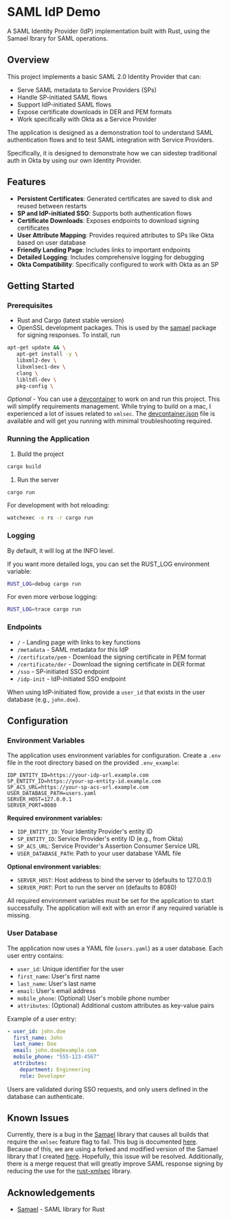 # SAML IdP Demo

A SAML Identity Provider (IdP) implementation built with Rust, using the Samael
lbrary for SAML operations.

## Overview

This project implements a basic SAML 2.0 Identity Provider that can:

- Serve SAML metadata to Service Providers (SPs)
- Handle SP-initiated SAML flows
- Support IdP-initiated SAML flows
- Expose certificate downloads in DER and PEM formats
- Work specifically with Okta as a Service Provider

The application is designed as a demonstration tool to understand SAML
authentication flows and to test SAML integration with Service Providers.

Specifically, it is designed to demonstrate how we can sidestep traditional auth
in Okta by using our own Identity Provider.

## Features

- **Persistent Certificates**: Generated certificates are saved to disk and
  reused between restarts
- **SP and IdP-initiated SSO**: Supports both authentication flows
- **Certificate Downloads**: Exposes endpoints to download signing certificates
- **User Attribute Mapping**: Provides required attributes to SPs like Okta based on user database
- **Friendly Landing Page**: Includes links to important endpoints
- **Detailed Logging**: Includes comprehensive logging for debugging
- **Okta Compatibility**: Specifically configured to work with Okta as an SP

## Getting Started

### Prerequisites

- Rust and Cargo (latest stable version)
- OpenSSL development packages. This is used by the [samael](https://github.com/njaremko/samael) package for signing responses. To install, run
``` bash
apt-get update && \
   apt-get install -y \
   libxml2-dev \
   libxmlsec1-dev \
   clang \
   libltdl-dev \
   pkg-config \
```

*Optional* - You can use a [devcontainer](https://code.visualstudio.com/docs/devcontainers/containers) to work on and run this project. This will simplify requirements management. While trying to build on a mac, I experienced a lot of issues related to `xmlsec`. The [devcontainer.json](.devcontainer/devcontainer.json) file is available and will get you running with minimal troubleshooting required.

### Running the Application

1. Build the project

```bash
cargo build
```

1. Run the server

```bash
cargo run
```

For development with hot reloading:

```bash
watchexec -e rs -r cargo run
```

### Logging

By default, it will log at the INFO level.

If you want more detailed logs, you can set the RUST_LOG environment variable:

```bash
RUST_LOG=debug cargo run
```

For even more verbose logging:

```bash
RUST_LOG=trace cargo run
```

### Endpoints

- `/` - Landing page with links to key functions
- `/metadata` - SAML metadata for this IdP
- `/certificate/pem` - Download the signing certificate in PEM format
- `/certificate/der` - Download the signing certificate in DER format
- `/sso` - SP-initiated SSO endpoint
- `/idp-init` - IdP-initiated SSO endpoint

When using IdP-initiated flow, provide a `user_id` that exists in the user database (e.g., `john.doe`).

## Configuration

### Environment Variables

The application uses environment variables for configuration. Create a `.env` file in the root directory based on the provided `.env_example`:

```
IDP_ENTITY_ID=https://your-idp-url.example.com
SP_ENTITY_ID=https://your-sp-entity-id.example.com
SP_ACS_URL=https://your-sp-acs-url.example.com
USER_DATABASE_PATH=users.yaml
SERVER_HOST=127.0.0.1
SERVER_PORT=8080
```

**Required environment variables:**
- `IDP_ENTITY_ID`: Your Identity Provider's entity ID
- `SP_ENTITY_ID`: Service Provider's entity ID (e.g., from Okta)
- `SP_ACS_URL`: Service Provider's Assertion Consumer Service URL
- `USER_DATABASE_PATH`: Path to your user database YAML file

**Optional environment variables:**
- `SERVER_HOST`: Host address to bind the server to (defaults to 127.0.0.1)
- `SERVER_PORT`: Port to run the server on (defaults to 8080)

All required environment variables must be set for the application to start successfully. The application will exit with an error if any required variable is missing.

### User Database

The application now uses a YAML file (`users.yaml`) as a user database. Each user entry contains:

- `user_id`: Unique identifier for the user
- `first_name`: User's first name
- `last_name`: User's last name
- `email`: User's email address
- `mobile_phone`: (Optional) User's mobile phone number
- `attributes`: (Optional) Additional custom attributes as key-value pairs

Example of a user entry:
```yaml
- user_id: john.doe
  first_name: John
  last_name: Doe
  email: john.doe@example.com
  mobile_phone: "555-123-4567"
  attributes:
    department: Engineering
    role: Developer
```

Users are validated during SSO requests, and only users defined in the database can authenticate.

## Known Issues

Currently, there is a bug in the [Samael](https://github.com/caicancai/samael) library that causes all builds that require the `xmlsec` feature flag to fail. This bug is documented [here](https://github.com/njaremko/samael/issues/69). Because of this, we are using a forked and modified version of the Samael library that I created [here](https://github.com/derekjohnsonva/samael). Hopefully, this issue will be resolved. Additionally, there is a merge request that will greatly improve SAML response signing by reducing the use for the [rust-xmlsec](https://github.com/voipir/rust-xmlsec) library. 

## Acknowledgements

- [Samael](https://github.com/caicancai/samael) - SAML library for Rust
